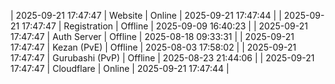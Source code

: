 | 2025-09-21 17:47:47 | Website | Online | 2025-09-21 17:47:44 |
| 2025-09-21 17:47:47 | Registration | Offline | 2025-09-09 16:40:23 |
| 2025-09-21 17:47:47 | Auth Server | Offline | 2025-08-18 09:33:31 |
| 2025-09-21 17:47:47 | Kezan (PvE) | Offline | 2025-08-03 17:58:02 |
| 2025-09-21 17:47:47 | Gurubashi (PvP) | Offline | 2025-08-23 21:44:06 |
| 2025-09-21 17:47:47 | Cloudflare | Online | 2025-09-21 17:47:44 |
